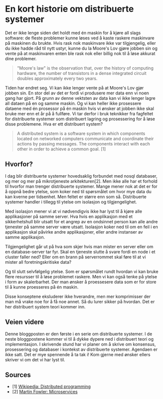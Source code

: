 # En kort historie om distribuerte systemer
Det er ikke lenge siden det holdt med én maskin for å kjøre all slags software:
de fleste problemer kunne løses ved å kaste raskere maskinvare på maskinen du brukte.
Hvis rask nok maskinvare ikke var tilgjengelig, eller du ikke hadde råd til nytt ustyr,
kunne du la Moore's Lov gjøre jobben sin og vente på at maskinvaren enten ble rask nok eller billig
nok til å løse akkurat dine problemer.

> "Moore's law" is the observation that, over the history of computing hardware,
> the number of transistors in a dense integrated circuit doubles
> approximately every two years.

Tiden har endret seg. Vi kan ikke lenger vente på at Moore's Lov gjør jobben sin.
En stor del av det er fordi vi produsere mer data enn vi noen gang har gjort.
På grunn av denne vektsten av data kan vi ikke lenger lagre all dataen på en og samme maskin.
Og vi kan heller ikke prosessere dataene med én prosessor på én maskin hvis vi ønsker at jobben
ikke skal bruke mer enn et år på å fullføre. Vi tar derfor i bruk teknikker fra fagfeltet for
distribuerte systemer som distribuert lagring og prosessering for å løse disse problemene.
Hva er ett distribuert system?

> A distributed system is a software system in which components located on networked
> computers communicate and coordinate their actions by passing messages. The components
> interact with each other in order to achieve a common goal. [1] 

## Hvorfor?
I dag blir distribuerte systemer hovedsaklig forbundet med nosql databaser, og mer og mer på
mikrotjeneste arkitekturen[2]. Men ikke alle har et forhold
til hvorfor man trenger distribuerte systemer. Mange mener nok at det er for å oppnå
bedre ytelse, som koker ned til spørsmålet om hvor mye data du kan kverne per tidsenhet.
Men feltet er større enn som så.
Distribuerte systemer handler i tillegg til ytelse om isolasjon og tilgjengelighet.

Med isolasjon mener vi at vi nødvendigvis ikke har lyst til å kjøre alle
applikasjoner på samme server. Hva hvis en applikasjon med et sikkerhetshull blir
utsatt for et angrep av en ondsinnet person kan alle andre tjenester på samme server være utsatt.
Isolasjon koker ned til om en feil i en applikasjon skal påvirke andre applikasjoner,
eller andre instanser av samme applikasjon.

Tilgjengelighet går ut på hva som skjer hvis man mister en server eller om en
database-server tar fyr. Skal en tjeneste slutte å svare fordi en node i et cluster
faller ned? Eller om en brann på serverrommet skal føre til at vi mister all foretningskritiske data?

Og til slutt selvfølgelig ytelse. Som er spørsmålet rundt hvordan
vi kan bruke flere resursser til å løse problemet raskere. Men vi kan også tenke på ytelse
i form av skalerbarhet. Der man ønsker å proessesere data som er for store til å kunne
proesseres på én maskin.

Disse konseptene eksluderer ikke hverandre, men mer komprimisser der man må vrake noe for å få
noe annet. Så du lurer sikker på hvordan. Det er her distribuert system teori kommer inn.

## Veien videre
Denne bloggposten er den første i en serie om distribuerte systemer.
I de neste bloggpostene kommer vi til å dykke dypere ned i distribuert teori og implementasjon.
I skrivende stund har vi planer om å skrive om konsensus, prosessering og databaser i kontekst av distribuerte systemer.
Agendaen er ikke satt. Det er mye spennende å ta tak i!
Kom gjerne med ønsker ellers skriver vi om det vi har lyst til.

## Sources
* [1] [Wikipedia: Distributed programming](http://en.wikipedia.org/wiki/Distributed_computing)
* [2] [Martin Fowler: Microservices](http://martinfowler.com/articles/microservices.html)
